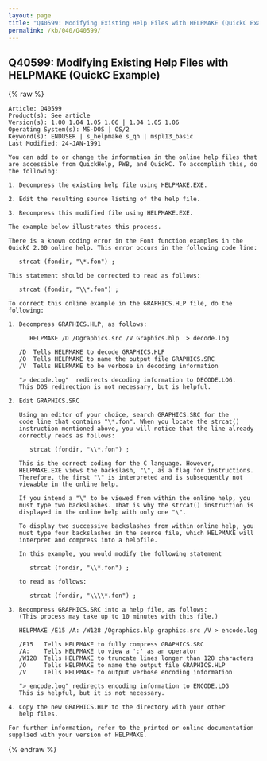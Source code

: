 ```yaml
---
layout: page
title: "Q40599: Modifying Existing Help Files with HELPMAKE (QuickC Example)"
permalink: /kb/040/Q40599/
---
```


## Q40599: Modifying Existing Help Files with HELPMAKE (QuickC Example)

{% raw %}

	Article: Q40599
	Product(s): See article
	Version(s): 1.00 1.04 1.05 1.06 | 1.04 1.05 1.06
	Operating System(s): MS-DOS | OS/2
	Keyword(s): ENDUSER | s_helpmake s_qh | mspl13_basic
	Last Modified: 24-JAN-1991
	
	You can add to or change the information in the online help files that
	are accessible from QuickHelp, PWB, and QuickC. To accomplish this, do
	the following:
	
	1. Decompress the existing help file using HELPMAKE.EXE.
	
	2. Edit the resulting source listing of the help file.
	
	3. Recompress this modified file using HELPMAKE.EXE.
	
	The example below illustrates this process.
	
	There is a known coding error in the Font function examples in the
	QuickC 2.00 online help. This error occurs in the following code line:
	
	   strcat (fondir, "\*.fon") ;
	
	This statement should be corrected to read as follows:
	
	   strcat (fondir, "\\*.fon") ;
	
	To correct this online example in the GRAPHICS.HLP file, do the
	following:
	
	1. Decompress GRAPHICS.HLP, as follows:
	
	      HELPMAKE /D /Ographics.src /V Graphics.hlp  > decode.log
	
	   /D  Tells HELPMAKE to decode GRAPHICS.HLP
	   /O  Tells HELPMAKE to name the output file GRAPHICS.SRC
	   /V  Tells HELPMAKE to be verbose in decoding information
	
	   "> decode.log"  redirects decoding information to DECODE.LOG.
	   This DOS redirection is not necessary, but is helpful.
	
	2. Edit GRAPHICS.SRC
	
	   Using an editor of your choice, search GRAPHICS.SRC for the
	   code line that contains "\*.fon". When you locate the strcat()
	   instruction mentioned above, you will notice that the line already
	   correctly reads as follows:
	
	      strcat (fondir, "\\*.fon") ;
	
	   This is the correct coding for the C language. However,
	   HELPMAKE.EXE views the backslash, "\", as a flag for instructions.
	   Therefore, the first "\" is interpreted and is subsequently not
	   viewable in the online help.
	
	   If you intend a "\" to be viewed from within the online help, you
	   must type two backslashes. That is why the strcat() instruction is
	   displayed in the online help with only one "\".
	
	   To display two successive backslashes from within online help, you
	   must type four backslashes in the source file, which HELPMAKE will
	   interpret and compress into a helpfile.
	
	   In this example, you would modify the following statement
	
	      strcat (fondir, "\\*.fon") ;
	
	   to read as follows:
	
	      strcat (fondir, "\\\\*.fon") ;
	
	3. Recompress GRAPHICS.SRC into a help file, as follows:
	   (This process may take up to 10 minutes with this file.)
	
	   HELPMAKE /E15 /A: /W128 /Ographics.hlp graphics.src /V > encode.log
	
	   /E15   Tells HELPMAKE to fully compress GRAPHICS.SRC
	   /A:    Tells HELPMAKE to view a ':' as an operator
	   /W128  Tells HELPMAKE to truncate lines longer than 128 characters
	   /O     Tells HELPMAKE to name the output file GRAPHICS.HLP
	   /V     Tells HELPMAKE to output verbose encoding information
	
	   "> encode.log" redirects encoding information to ENCODE.LOG
	   This is helpful, but it is not necessary.
	
	4. Copy the new GRAPHICS.HLP to the directory with your other
	   help files.
	
	For further information, refer to the printed or online documentation
	supplied with your version of HELPMAKE.

{% endraw %}

